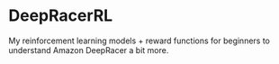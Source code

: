 # DeepRacerRL
My reinforcement learning models + reward functions  for beginners to understand Amazon DeepRacer a bit more. 
